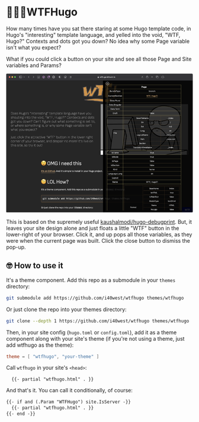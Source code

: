 # 🤦🏻‍♂️WTFHugo

How many times have you sat there staring at some Hugo template code,
in Hugo's "interesting" template language, and yelled into the void,
"WTF, Hugo?" Contexts and dots got you down? No idea why some Page
variable isn't what you expect?

What if you could click a button on your site and see all those Page
and Site variables and Params?

![Screenshot](./screenshot.png)

This is based on the supremely useful [kaushalmodi/hugo-debugprint](https://github.com/kaushalmodi/hugo-debugprint).
But, it leaves your site design alone and just floats a little "WTF"
button in the lower-right of your browser. Click it, and up pops all
those variables, as they were when the current page was built. Click
the close button to dismiss the pop-up.

## 🤓 How to use it

It's a theme component. Add this repo as a submodule in your `themes` directory:

```bash
git submodule add https://github.com/i40west/wtfhugo themes/wtfhugo
```

Or just clone the repo into your themes directory:

```bash
git clone --depth 1 https://github.com/i40west/wtfhugo themes/wtfhugo
```

Then, in your site config (`hugo.toml` or `config.toml`), add it as a
theme component along with your site's theme (if you're not using a
theme, just add wtfhugo as the theme):

```toml
theme = [ "wtfhugo", "your-theme" ]
```

Call `wtfhugo` in your site's `<head>`:

```
  {{- partial "wtfhugo.html" . }}
```

And that's it. You can call it conditionally, of course:

```
{{- if and (.Param "WTFHugo") site.IsServer -}}
  {{- partial "wtfhugo.html" . }}
{{- end -}}
```

